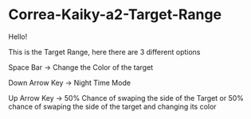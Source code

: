 # Correa-Kaiky-a2-Target-Range

Hello!

This is the Target Range, here there are 3 different options

Space Bar -> Change the Color of the target

Down Arrow Key -> Night Time Mode

Up Arrow Key -> 50% Chance of swaping the side of the Target or 50% chance of swaping the side of the target and changing its color
